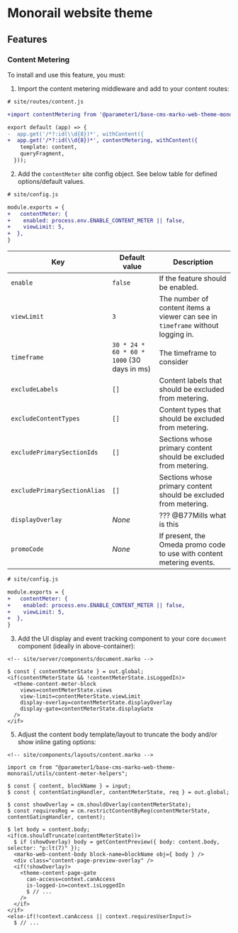 Monorail website theme
===

## Features

### Content Metering

To install and use this feature, you must:
1. Import the content metering middleware and add to your content routes:
```diff
# site/routes/content.js

+import contentMetering from '@parameter1/base-cms-marko-web-theme-monorail/middleware/content-metering';

export default (app) => {
-  app.get('/*?:id(\\d{8})*', withContent({
+  app.get('/*?:id(\\d{8})*', contentMetering, withContent({
    template: content,
    queryFragment,
  }));
```

2. Add the `contentMeter` site config object. See below table for defined options/default values.

```diff
# site/config.js

module.exports = {
+   contentMeter: {
+    enabled: process.env.ENABLE_CONTENT_METER || false,
+    viewLimit: 5,
+  },
}
```

| Key | Default value | Description |
| - | - | - |
| `enable` | `false` | If the feature should be enabled. |
| `viewLimit` |  `3` | The number of content items a viewer can see in `timeframe` without logging in. |
| `timeframe` | `30 * 24 * 60 * 60 * 1000` (30 days in ms) | The timeframe to consider |
| `excludeLabels` | `[]` | Content labels that should be excluded from metering. |
| `excludeContentTypes` | `[]` | Content types that should be excluded from metering. |
| `excludePrimarySectionIds` | `[]` | Sections whose primary content should be excluded from metering. |
| `excludePrimarySectionAlias` | `[]` | Sections whose primary content should be excluded from metering. |
| `displayOverlay` | _None_ | ??? @B77Mills what is this |
| `promoCode` | _None_ | If present, the Omeda promo code to use with content metering events. |


```diff
# site/config.js

module.exports = {
+   contentMeter: {
+    enabled: process.env.ENABLE_CONTENT_METER || false,
+    viewLimit: 5,
+  },
}
```

3. Add the UI display and event tracking component to your core `document` component (ideally in above-container):
```marko
<!-- site/server/components/document.marko -->

$ const { contentMeterState } = out.global;
<if(contentMeterState && !contentMeterState.isLoggedIn)>
  <theme-content-meter-block
    views=contentMeterState.views
    view-limit=contentMeterState.viewLimit
    display-overlay=contentMeterState.displayOverlay
    display-gate=contentMeterState.displayGate
  />
</if>
```

5. Adjust the content body template/layout to truncate the body and/or show inline gating options:
```marko
<!-- site/components/layouts/content.marko -->

import cm from "@parameter1/base-cms-marko-web-theme-monorail/utils/content-meter-helpers";

$ const { content, blockName } = input;
$ const { contentGatingHandler, contentMeterState, req } = out.global;

$ const showOverlay = cm.shouldOverlay(contentMeterState);
$ const requiresReg = cm.restrictContentByReg(contentMeterState, contentGatingHandler, content);

$ let body = content.body;
<if(cm.shouldTruncate(contentMeterState))>
  $ if (showOverlay) body = getContentPreview({ body: content.body, selector: "p:lt(7)" });
  <marko-web-content-body block-name=blockName obj={ body } />
  <div class="content-page-preview-overlay" />
  <if(!showOverlay)>
    <theme-content-page-gate
      can-access=context.canAccess
      is-logged-in=context.isLoggedIn
      $ // ...
    />
  </if>
</if>
<else-if(!context.canAccess || context.requiresUserInput)>
  $ // ...

```
